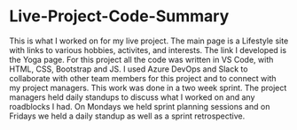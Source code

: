# Live-Project-Code-Summary
This is what I worked on for my live project.  The main page is a Lifestyle site with links to various hobbies, activites, and interests.  The link I developed is the Yoga page.  For this project all the code was written in VS Code, with HTML, CSS, Bootstrap and JS.  I used Azure DevOps and Slack to collaborate with other team members for this project and to connect with my project managers.  This work was done in a two week sprint.  The project managers held daily standups to discuss what I worked on and any roadblocks I had.  On Mondays we held sprint planning sessions and on Fridays we held a daily standup as well as a sprint retrospective. 
